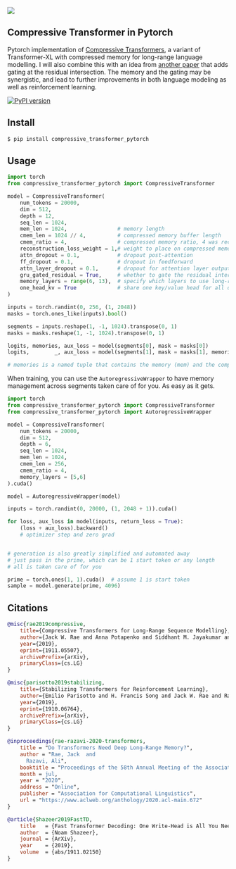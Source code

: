 <img src="./memory.png"></img>

## Compressive Transformer in Pytorch

Pytorch implementation of <a href="https://openreview.net/forum?id=SylKikSYDH">Compressive Transformers</a>, a variant of Transformer-XL with compressed memory for long-range language modelling. I will also combine this with an idea from <a href="https://arxiv.org/abs/1910.06764">another paper</a> that adds gating at the residual intersection. The memory and the gating may be synergistic, and lead to further improvements in both language modeling as well as reinforcement learning.

[![PyPI version](https://badge.fury.io/py/compressive-transformer-pytorch.svg)](https://badge.fury.io/py/compressive-transformer-pytorch)

## Install

```bash
$ pip install compressive_transformer_pytorch
```

## Usage

```python
import torch
from compressive_transformer_pytorch import CompressiveTransformer

model = CompressiveTransformer(
    num_tokens = 20000,
    dim = 512,
    depth = 12,
    seq_len = 1024,
    mem_len = 1024,                # memory length
    cmem_len = 1024 // 4,          # compressed memory buffer length
    cmem_ratio = 4,                # compressed memory ratio, 4 was recommended in paper
    reconstruction_loss_weight = 1,# weight to place on compressed memory reconstruction loss
    attn_dropout = 0.1,            # dropout post-attention
    ff_dropout = 0.1,              # dropout in feedforward
    attn_layer_dropout = 0.1,      # dropout for attention layer output
    gru_gated_residual = True,     # whether to gate the residual intersection, from 'Stabilizing Transformer for RL' paper
    memory_layers = range(6, 13),  # specify which layers to use long-range memory, from 'Do Transformers Need LR Memory' paper
    one_head_kv = True             # share one key/value head for all queries, from Shazeers 'One Write-Head is All You Need'
)

inputs = torch.randint(0, 256, (1, 2048))
masks = torch.ones_like(inputs).bool()

segments = inputs.reshape(1, -1, 1024).transpose(0, 1)
masks = masks.reshape(1, -1, 1024).transpose(0, 1)

logits, memories, aux_loss = model(segments[0], mask = masks[0])
logits,        _, aux_loss = model(segments[1], mask = masks[1], memories = memories)

# memories is a named tuple that contains the memory (mem) and the compressed memory (cmem)
```

When training, you can use the `AutoregressiveWrapper` to have memory management across segments taken care of for you. As easy as it gets.

```python
import torch
from compressive_transformer_pytorch import CompressiveTransformer
from compressive_transformer_pytorch import AutoregressiveWrapper

model = CompressiveTransformer(
    num_tokens = 20000,
    dim = 512,
    depth = 6,
    seq_len = 1024,
    mem_len = 1024,
    cmem_len = 256,
    cmem_ratio = 4,
    memory_layers = [5,6]
).cuda()

model = AutoregressiveWrapper(model)

inputs = torch.randint(0, 20000, (1, 2048 + 1)).cuda()

for loss, aux_loss in model(inputs, return_loss = True):
    (loss + aux_loss).backward()
    # optimizer step and zero grad


# generation is also greatly simplified and automated away
# just pass in the prime, which can be 1 start token or any length
# all is taken care of for you

prime = torch.ones(1, 1).cuda()  # assume 1 is start token
sample = model.generate(prime, 4096)
```


## Citations

```bibtex
@misc{rae2019compressive,
    title={Compressive Transformers for Long-Range Sequence Modelling},
    author={Jack W. Rae and Anna Potapenko and Siddhant M. Jayakumar and Timothy P. Lillicrap},
    year={2019},
    eprint={1911.05507},
    archivePrefix={arXiv},
    primaryClass={cs.LG}
}
```

```bibtex
@misc{parisotto2019stabilizing,
    title={Stabilizing Transformers for Reinforcement Learning},
    author={Emilio Parisotto and H. Francis Song and Jack W. Rae and Razvan Pascanu and Caglar Gulcehre and Siddhant M. Jayakumar and Max Jaderberg and Raphael Lopez Kaufman and Aidan Clark and Seb Noury and Matthew M. Botvinick and Nicolas Heess and Raia Hadsell},
    year={2019},
    eprint={1910.06764},
    archivePrefix={arXiv},
    primaryClass={cs.LG}
}
```

```bibtex
@inproceedings{rae-razavi-2020-transformers,
    title = "Do Transformers Need Deep Long-Range Memory?",
    author = "Rae, Jack  and
      Razavi, Ali",
    booktitle = "Proceedings of the 58th Annual Meeting of the Association for Computational Linguistics",
    month = jul,
    year = "2020",
    address = "Online",
    publisher = "Association for Computational Linguistics",
    url = "https://www.aclweb.org/anthology/2020.acl-main.672"
}
```

```bibtex
@article{Shazeer2019FastTD,
    title   = {Fast Transformer Decoding: One Write-Head is All You Need},
    author  = {Noam Shazeer},
    journal = {ArXiv},
    year    = {2019},
    volume  = {abs/1911.02150}
}
```
